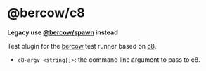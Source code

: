 # @bercow/c8

**Legacy use [@bercow/spawn](../spawn) instead**

Test plugin for the [bercow](https://github.com/lachrist/bercow) test runner based on [c8](https://github.com/bcoe/c8).

* `c8-argv <string[]>`: the command line argument to pass to c8.
